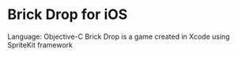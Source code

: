 # Brick Drop for iOS #
Language: Objective-C
Brick Drop is a game created in Xcode using SpriteKit framework